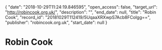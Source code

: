 {
  "date": "2018-10-29T11:24:19.846595", 
  "open_access": false, 
  "target_url": "http://robincook.org.uk/", 
  "description": "", 
  "end_date": null, 
  "title": "Robin Cook", 
  "record_id": "20181029T112419/5UqaaXRXwpS7Acb8FCoIgg==", 
  "publisher": "robincook.org.uk", 
  "start_date": null
}

# Robin Cook

